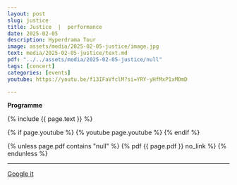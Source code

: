 ```yaml
---
layout: post
slug: justice
title: Justice  |  performance
date: 2025-02-05
description: Hyperdrama Tour
image: assets/media/2025-02-05-justice/image.jpg
text: media/2025-02-05-justice/text.md
pdf: "../../assets/media/2025-02-05-justice/null"
tags: [concert]
categories: [events]
youtube: https://youtu.be/f13IFaVfclM?si=YRY-yHfMxP1xMOmD

---
```


**Programme** 

{% include  {{ page.text }} %}

{% if page.youtube %}
  {% youtube page.youtube %}
{% endif %}

{% unless page.pdf contains "null" %}
  {% pdf {{ page.pdf }} no_link %}
{% endunless %}

---

<div>
    <p style="text-align: left;"> <a href="https://www.google.com/search?q=Justice+performance+Hyperdrama+Tour+2025-02-05" target="_blank">Google it</a> </p>
</div>

